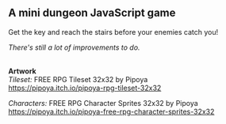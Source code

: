 ## A mini dungeon JavaScript game
Get the key and reach the stairs before your enemies catch you!
<br/>

*There's still a lot of improvements to do.*
<br/><br/>

**Artwork**<br/>
*Tileset:* FREE RPG Tileset 32x32 by Pipoya
<br/>
https://pipoya.itch.io/pipoya-rpg-tileset-32x32
<br/>

*Characters:* FREE RPG Character Sprites 32x32 by Pipoya
<br/>
https://pipoya.itch.io/pipoya-free-rpg-character-sprites-32x32
